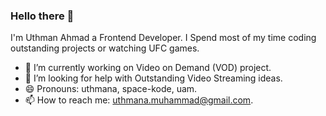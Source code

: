 
<!--
Here are some ideas to get you started:

- 🔭 I’m currently working on ...
- 🌱 I’m currently learning ...
- 👯 I’m looking to collaborate on ...
- 🤔 I’m looking for help with ...
- 💬 Ask me about ...
- 📫 How to reach me: ...
- 😄 Pronouns: ...
- ⚡ Fun fact: ...
-->

### Hello there 👋

I'm Uthman Ahmad a Frontend Developer. I Spend most of my time coding outstanding projects or watching UFC games.


<!-- TODO: Add last video link -->

- 🔭 I’m currently working on Video on Demand (VOD) project.
- 🤔 I’m looking for help with Outstanding Video Streaming ideas.
- 😄 Pronouns: uthmana, space-kode, uam.
- 📫 How to reach me: uthmana.muhammad@gmail.com.



<!-- TODO: Make technologies links takes you to repositories 

### Top Technologies

-->


